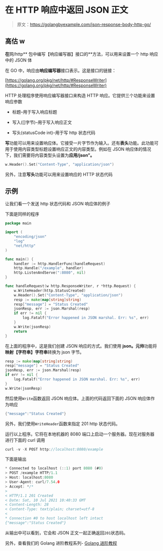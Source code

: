 # 在 HTTP 响应中返回 JSON 正文

> 原文：<https://golangbyexample.com/json-response-body-http-go/>

## **高估** w

**在**网/http** 包中编写【响应编写器】接口的**方法，可以用来设置一个 http 响应中的 JSON 体

在 GO 中，响应由**响应编写器**接口表示。这是接口的链接：

[https://golang.org/pkg/net/http/#ResponseWriter](https://golang.org/pkg/net/http/#ResponseWriter)

HTTP 处理程序使用响应编写器接口来构造 HTTP 响应。它提供三个功能来设置响应参数

*   标题–用于写入响应标题

*   写入([]字节)–用于写入响应正文

*   写头(statusCode int)–用于写 http 状态代码

**写**功能可以用来设置响应体。它接受一片字节作为输入。还有**表头**功能。此功能可用于使用内容类型标题设置响应正文的内容类型。例如在 JSON 响应体的情况下，我们需要将内容类型头设置为**应用/json”。**

```go
w.Header().Set("Content-Type", "application/json")
```

另外，注意**写头**功能可以用来设置响应的 HTTP 状态代码

## **示例**

让我们看一个发送 http 状态代码和 JSON 响应体的例子

下面是同样的程序

```go
package main

import (
	"encoding/json"
	"log"
	"net/http"
)

func main() {
	handler := http.HandlerFunc(handleRequest)
	http.Handle("/example", handler)
	http.ListenAndServe(":8080", nil)
}

func handleRequest(w http.ResponseWriter, r *http.Request) {
	w.WriteHeader(http.StatusCreated)
	w.Header().Set("Content-Type", "application/json")
	resp := make(map[string]string)
	resp["message"] = "Status Created"
	jsonResp, err := json.Marshal(resp)
	if err != nil {
		log.Fatalf("Error happened in JSON marshal. Err: %s", err)
	}
	w.Write(jsonResp)
	return
}
```

在上面的程序中，这是我们创建 JSON 响应的方式。我们使用 **json。元帅**功能将**映射【字符串】字符串**转换为 json 字节。

```go
resp := make(map[string]string)
resp["message"] = "Status Created"
jsonResp, err := json.Marshal(resp)
if err != nil {
	log.Fatalf("Error happened in JSON marshal. Err: %s", err)
}
w.Write(jsonResp)
```

然后使用`Write`函数返回 JSON 响应体。上面的代码返回下面的 JSON 响应体作为响应

```go
{"message":"Status Created"}
```

另外，我们使用`WriteHeader`函数来指定 201 http 状态代码。

运行以上程序。它将在本地机器的 8080 端口上启动一个服务器。现在对服务器进行下面的 curl 调用

```go
curl -v -X POST http://localhost:8080/example
```

下面是输出

```go
* Connected to localhost (::1) port 8080 (#0)
> POST /example HTTP/1.1
> Host: localhost:8080
> User-Agent: curl/7.54.0
> Accept: */*
> 
< HTTP/1.1 201 Created
< Date: Sat, 10 Jul 2021 10:40:33 GMT
< Content-Length: 28
< Content-Type: text/plain; charset=utf-8
< 
* Connection #0 to host localhost left intact
{"message":"Status Created"}
```

从输出中可以看到，它会和 JSON 正文一起正确返回`201`状态码。

另外，查看我们的 Golang 进阶教程系列- [Golang 进阶教程](https://golangbyexample.com/golang-comprehensive-tutorial/)